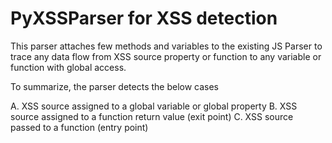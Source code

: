 # PyXSSParser for XSS detection

This parser attaches few methods and variables to the existing JS Parser to trace any data flow from XSS source property or function to any variable or function with global access.

To summarize, the parser detects the below cases

A. XSS source assigned to a global variable or global property
B. XSS source assigned to a function return value (exit point)
C. XSS source passed to a function (entry point)



